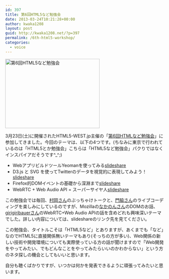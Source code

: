 ```yaml
---
id: 397
title: 第6回HTML5など勉強会
date: 2013-03-24T10:21:28+00:00
author: kwaka1208
layout: post
guid: http://kwaka1208.net/?p=397
permalink: /6th-html5-workshop/
categories:
  - voice
---
```

<img src="http://kwaka1208.net/wp-content/uploads/2013/03/562914_10200652689901097_537976344_n.jpg" alt="第6回HTML5など勉強会" width="300" height="221" class="alignnone size-full wp-image-398" />

3月23日(土)に開催されたHTML5-WEST.jp主催の「<a href="http://atnd.org/events/37124">第6回HTMLなど勉強会</a>」に参加してきました。今回のテーマは、以下の4つです。(ちなみに東京で行われているのは「HTML5とか勉強会」こちらは「HTML5など勉強会」パクりではなくインスパイアだそうです^_^;)
<ul>
<li>WebアプリビルドツールYeomanを使ってみる<a href="http://www.slideshare.net/bathtimefish/yeoman-ria">slideshare</a></li>
<li>D3.js と SVG を使ってTwitterのデータを視覚的に表現してみよう！<a href="http://www.slideshare.net/kadoppe/d3js-svg">slideshare</a></li>
<li>Firefox的DOMイベントの基礎から深淵まで<a href="http://www.slideshare.net/masayukinakano560/dom-17527671">slideshare</a>
<li>WebRTC + Web Audio API = スーパーサイヤ人<a href="http://www.slideshare.net/girigiribauer/webrtc-web-audio-api">slideshare</a></li>
</ul>

この勉強会では毎回、<a href="https://twitter.com/bathtimefish">村岡さん</a>のぶっちゃけトークと、<a href="https://twitter.com/kadoppe">門脇さん</a>のライブコーディングを楽しみにしているのですが、Mozillaの<a href="https://twitter.com/d_toybox">なかのんさん</a>のDOMのお話、<a href="https://twitter.com/girigiribauer">girigiribauerさん</a>のWebRTC+Web Audio APIの話を含めどれも興味深いテーマでした。詳しい内容については、slideshareのリンク先を見てください。

この勉強会、タイトルこそは「HTML5など」とありますが、あくまでも「など」なのでHTML5に直接関係無いテーマもあり(そっちの方が多い)、Web関係の新しい技術や開発環境についても実際使っている方の話が聞けますので「Web開発をやってみたい、でもどんなことをやってみたらいいのかわからない」という方のネタ探しの機会としてもいいと思います。

自分も聴くばかりですが、いつかは何かを発表できるように頑張ってみたいと思います。
